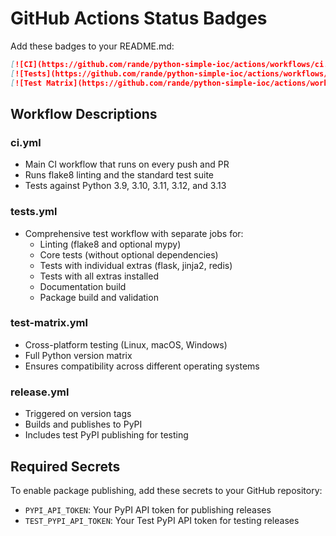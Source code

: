 # GitHub Actions Status Badges

Add these badges to your README.md:

```markdown
[![CI](https://github.com/rande/python-simple-ioc/actions/workflows/ci.yml/badge.svg)](https://github.com/rande/python-simple-ioc/actions/workflows/ci.yml)
[![Tests](https://github.com/rande/python-simple-ioc/actions/workflows/tests.yml/badge.svg)](https://github.com/rande/python-simple-ioc/actions/workflows/tests.yml)
[![Test Matrix](https://github.com/rande/python-simple-ioc/actions/workflows/test-matrix.yml/badge.svg)](https://github.com/rande/python-simple-ioc/actions/workflows/test-matrix.yml)
```

## Workflow Descriptions

### ci.yml
- Main CI workflow that runs on every push and PR
- Runs flake8 linting and the standard test suite
- Tests against Python 3.9, 3.10, 3.11, 3.12, and 3.13

### tests.yml
- Comprehensive test workflow with separate jobs for:
  - Linting (flake8 and optional mypy)
  - Core tests (without optional dependencies)
  - Tests with individual extras (flask, jinja2, redis)
  - Tests with all extras installed
  - Documentation build
  - Package build and validation


### test-matrix.yml
- Cross-platform testing (Linux, macOS, Windows)
- Full Python version matrix
- Ensures compatibility across different operating systems

### release.yml
- Triggered on version tags
- Builds and publishes to PyPI
- Includes test PyPI publishing for testing

## Required Secrets

To enable package publishing, add these secrets to your GitHub repository:
- `PYPI_API_TOKEN`: Your PyPI API token for publishing releases
- `TEST_PYPI_API_TOKEN`: Your Test PyPI API token for testing releases